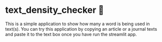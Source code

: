 # text_density_checker 📰
This is a simple application to show how many a word is being used in text(s).
You can try this application by copying an article or a journal texts and paste it to the text box once you have run the streamlit app.
